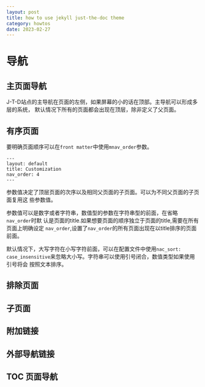 ```yaml
---
layout: post
title: how to use jekyll just-the-doc theme
category: howtos
date: 2023-02-27
---
```





# 导航
## 主页面导航

J-T-D站点的主导航在页面的左侧，如果屏幕的小的话在顶部。主导航可以形成多层的系统，
默认情况下所有的页面都会出现在顶层，除非定义了父页面。

## 有序页面

要明确页面顺序可以在`front matter`中使用`mnav_order`参数。
```ymal
---
layout: default
title: Customization
nav_order: 4
---
```

参数值决定了顶层页面的次序以及相同父页面的子页面。可以为不同父页面的子页面复用这
些参数值。

参数值可以是数字或者字符串，数值型的参数在字符串型的前面，在省略`nav_order`时默
认是页面的title.如果想要页面的顺序独立于页面的title,需要在所有页面上明确设定
`nav_order`,设置了`nav_order`的所有页面出现在以title排序的页面前面。

默认情况下，大写字符在小写字符前面，可以在配置文件中使用`nac_sort:
case_insensitive`来忽略大小写。字符串可以使用引号闭合，数值类型如果使用引号将会
按照文本排序。

## 排除页面


## 子页面


## 附加链接


## 外部导航链接


## TOC 页面导航
